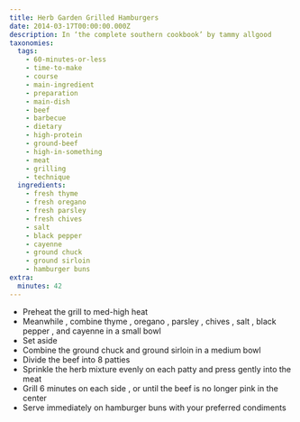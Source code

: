 ```yaml
---
title: Herb Garden Grilled Hamburgers
date: 2014-03-17T00:00:00.000Z
description: In ‘the complete southern cookbook’ by tammy allgood
taxonomies:
  tags:
    - 60-minutes-or-less
    - time-to-make
    - course
    - main-ingredient
    - preparation
    - main-dish
    - beef
    - barbecue
    - dietary
    - high-protein
    - ground-beef
    - high-in-something
    - meat
    - grilling
    - technique
  ingredients:
    - fresh thyme
    - fresh oregano
    - fresh parsley
    - fresh chives
    - salt
    - black pepper
    - cayenne
    - ground chuck
    - ground sirloin
    - hamburger buns
extra:
  minutes: 42
---
```

 - Preheat the grill to med-high heat
 - Meanwhile , combine thyme , oregano , parsley , chives , salt , black pepper , and cayenne in a small bowl
 - Set aside
 - Combine the ground chuck and ground sirloin in a medium bowl
 - Divide the beef into 8 patties
 - Sprinkle the herb mixture evenly on each patty and press gently into the meat
 - Grill 6 minutes on each side , or until the beef is no longer pink in the center
 - Serve immediately on hamburger buns with your preferred condiments
